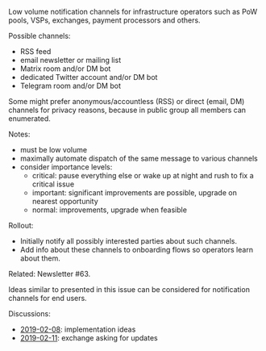 Low volume notification channels for infrastructure operators such as PoW pools, VSPs, exchanges, payment processors and others.

Possible channels:

* RSS feed
* email newsletter or mailing list
* Matrix room and/or DM bot
* dedicated Twitter account and/or DM bot
* Telegram room and/or DM bot

Some might prefer anonymous/accountless (RSS) or direct (email, DM) channels for privacy reasons, because in public group all members can enumerated.

Notes:

* must be low volume
* maximally automate dispatch of the same message to various channels
* consider importance levels:
  * critical: pause everything else or wake up at night and rush to fix a critical issue
  * important: significant improvements are possible, upgrade on nearest opportunity
  * normal: improvements, upgrade when feasible

Rollout:

* Initially notify all possibly interested parties about such channels.
* Add info about these channels to onboarding flows so operators learn about them.

Related: Newsletter #63.

Ideas similar to presented in this issue can be considered for notification channels for end users.

Discussions:

* [2019-02-08](https://matrix.to/#/!OfChXgczrIlpEZSFAv:decred.org/$15496583663917GyQdj:decred.org): implementation ideas
* [2019-02-11](https://matrix.to/#/!HEeJkbPRpAqgAwhXWO:decred.org/$15498558635881zGuAL:decred.org): exchange asking for updates

